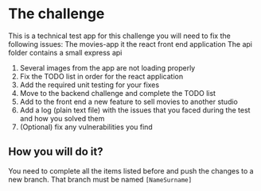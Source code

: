 # The challenge

This is a technical test app for this challenge you will need to fix the following issues:
The movies-app it the react front end application
The api folder contains a small express api

1. Several images from the app are not loading properly
2. Fix the TODO list in order for the react application
3. Add the required unit testing for your fixes
4. Move to the backend challenge and complete the TODO list
5. Add to the front end a new feature to sell movies to another studio
6. Add a log (plain text file) with the issues that you faced during the test and how you solved them
7. (Optional) fix any vulnerabilities you find

## How you will do it?
You need to complete all the items listed before and push the changes to a new branch. That branch must be named ``[NameSurname]`` 

